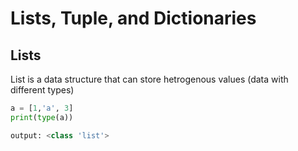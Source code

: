 # Lists, Tuple, and Dictionaries

## Lists
List is a data structure that can store hetrogenous values (data with different types)
```python
a = [1,'a', 3]
print(type(a))

output: <class 'list'>
```